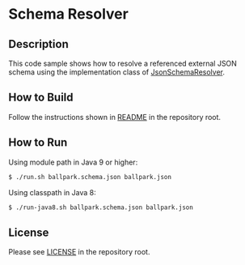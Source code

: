 # Schema Resolver

## Description

This code sample shows how to resolve a referenced external JSON schema using
the implementation class of [JsonSchemaResolver].

## How to Build

Follow the instructions shown in [README](../README.md) in the repository root.

## How to Run

Using module path in Java 9 or higher:

```bash
$ ./run.sh ballpark.schema.json ballpark.json
```

Using classpath in Java 8:

```bash
$ ./run-java8.sh ballpark.schema.json ballpark.json
```

## License

Please see [LICENSE](../LICENSE) in the repository root.

[Java API for JSON Processing]: https://eclipse-ee4j.github.io/jsonp/
[JsonSchemaResolver]: https://static.javadoc.io/org.leadpony.justify/justify/0.15.0/org.leadpony.justify/org/leadpony/justify/api/JsonSchemaResolver.html
